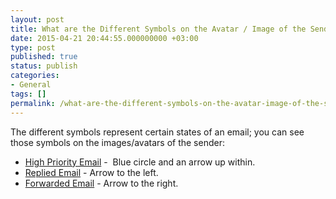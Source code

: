 ```yaml
---
layout: post
title: What are the Different Symbols on the Avatar / Image of the Sender?
date: 2015-04-21 20:44:55.000000000 +03:00
type: post
published: true
status: publish
categories:
- General
tags: []
permalink: /what-are-the-different-symbols-on-the-avatar-image-of-the-sender/
---
```


The different symbols represent certain states of an email; you can see those symbols on the images/avatars of the sender:

* [High Priority Email](/send-email-with-high-priority/) -  Blue circle and an arrow up within.
* [Replied Email](/how-can-i-differentiate-a-forwarded-from-a-replied-email/) - Arrow to the left.
* [Forwarded Email](/how-can-i-differentiate-a-forwarded-from-a-replied-email/) - Arrow to the right.